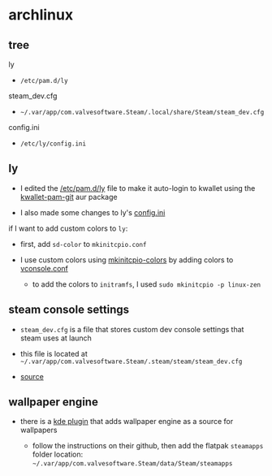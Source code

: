 # archlinux

## tree

ly

- `/etc/pam.d/ly`

steam_dev.cfg

- `~/.var/app/com.valvesoftware.Steam/.local/share/Steam/steam_dev.cfg`

config.ini

- `/etc/ly/config.ini`

## ly

- I edited the [/etc/pam.d/ly](ly) file to make it auto-login to kwallet using the [kwallet-pam-git](https://aur.archlinux.org/packages/kwallet-pam-git) aur package

- I also made some changes to ly's [config.ini](config.ini)

if I want to add custom colors to `ly`:

- first, add `sd-color` to `mkinitcpio.conf`

- I use custom colors using [mkinitcpio-colors](https://github.com/evanpurkhiser/mkinitcpio-colors) by adding colors to [vconsole.conf](vconsole.conf)

  - to add the colors to `initramfs`, I used `sudo mkinitcpio -p linux-zen`

## steam console settings

- `steam_dev.cfg` is a file that stores custom dev console settings that steam uses at launch

- this file is located at `~/.var/app/com.valvesoftware.Steam/.steam/steam/steam_dev.cfg`

- [source](https://www.reddit.com/r/linux_gaming/comments/16e1l4h/slow_steam_downloads_try_this/)

## wallpaper engine

- there is a [kde plugin](https://github.com/slynobody/SteamOS-wallpaper-engine-kde-plugin) that adds wallpaper engine as a source for wallpapers

  - follow the instructions on their github, then add the flatpak `steamapps` folder location: `~/.var/app/com.valvesoftware.Steam/data/Steam/steamapps`
